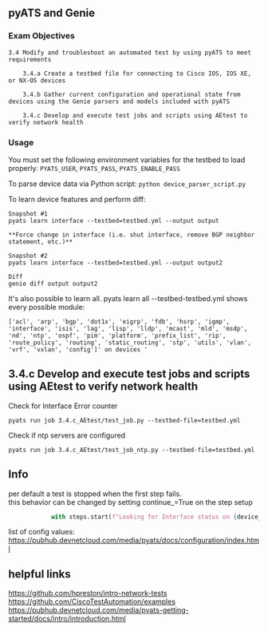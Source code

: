 ## pyATS and Genie

### Exam Objectives
```
3.4 Modify and troubleshoot an automated test by using pyATS to meet requirements

    3.4.a Create a testbed file for connecting to Cisco IOS, IOS XE, or NX-OS devices

    3.4.b Gather current configuration and operational state from devices using the Genie parsers and models included with pyATS

    3.4.c Develop and execute test jobs and scripts using AEtest to verify network health
```

### Usage
You must set the following environment variables for the testbed to load properly:
`PYATS_USER`, `PYATS_PASS`, `PYATS_ENABLE_PASS`

To parse device data via Python script:
`python device_parser_script.py`

To learn device features and perform diff:
```
Snapshot #1
pyats learn interface --testbed=testbed.yml --output output

**Force change in interface (i.e. shut interface, remove BGP neighbor statement, etc.)**

Snapshot #2
pyats learn interface --testbed=testbed.yml --output output2

Diff
genie diff output output2
```

It's also possible to learn all. 
pyats learn all --testbed-testbed.yml shows every possible module:
```
['acl', 'arp', 'bgp', 'dot1x', 'eigrp', 'fdb', 'hsrp', 'igmp', 'interface', 'isis', 'lag', 'lisp', 'lldp', 'mcast', 'mld', 'msdp', 'nd', 'ntp', 'ospf', 'pim', 'platform', 'prefix_list', 'rip', 'route_policy', 'routing', 'static_routing', 'stp', 'utils', 'vlan', 'vrf', 'vxlan', 'config']' on devices '
```

## 3.4.c Develop and execute test jobs and scripts using AEtest to verify network health
Check for Interface Error counter
```
pyats run job 3.4.c_AEtest/test_job.py --testbed-file=testbed.yml 
```
Check if ntp servers are configured
```
pyats run job 3.4.c_AEtest/test_job_ntp.py --testbed-file=testbed.yml 
```

## Info
per default a test is stopped when the first step fails.  
this behavior can be changed by setting continue_=True on the step setup
```python
            with steps.start(f"Looking for Interface status on {device_name}", continue_=True)
```
list of config values: https://pubhub.devnetcloud.com/media/pyats/docs/configuration/index.html



## helpful links
https://github.com/hpreston/intro-network-tests
https://github.com/CiscoTestAutomation/examples
https://pubhub.devnetcloud.com/media/pyats-getting-started/docs/intro/introduction.html